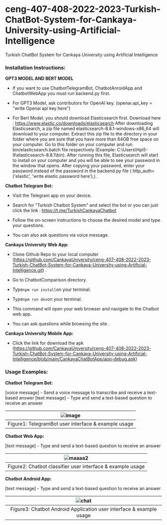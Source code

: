 # ceng-407-408-2022-2023-Turkish-ChatBot-System-for-Cankaya-University-using-Artificial-Intelligence
Turkish ChatBot System for Cankaya University using Artificial Intelligence

### Installation Instructions:

**GPT3 MODEL AND BERT MODEL**

- If you want to use ChatbotTelegramBot, ChatbotAnroidApp and ChatbotWebApp you must run backend.py first.

- For GPT3 Model, ask contributors for OpenAI key. (openai.api_key = "write Openai api key here")

- For Bert Model, you should download Elasticsearch first. Download here : https://www.elastic.co/downloads/elasticsearch 
After downloading Elasticsearch, a zip file named elasticsearch-8.8.1-windows-x86_64 will download to your computer. Extract this zip file to the directory in your folder where you are sure that you have more than 64GB free space on your computer. Go to this folder on your computer and run bin/elasticsearch.batch file respectively (Example: C:\Users\Hpi5-9\elasticsearch-8.8.1\bin). After running this file, Elasticsearch will start to install on your computer and you will be able to see your password in the window that opens. After copying your password, enter your password instead of the password in the backend.py file ( http_auth=('elastic', 'write elastic password here'),).

  
**Chatbot Telegram Bot:**

- Visit the Telegram app on your device.

- Search for "Turkish Chatbot System" and select the bot or you can just click the link : 
https://t.me/TurkishCankayaChatbot

- Follow the on-screen instructions to choose the desired model and type your questions.

- You can also ask questions via voice message. 

**Cankaya University Web App:**

- Clone Github Repo to your local computer (https://github.com/CankayaUniversity/ceng-407-408-2022-2023-Turkish-ChatBot-System-for-Cankaya-University-using-Artificial-Intelligence.git) .

- Go to ChatbotComparison directory.

- Type` npm run install `on your terminal.

- Type` npm run dev `on your terminal.

- This command will open your web browser and navigate to the Chatbot web app.

-  You can ask questions while browsing the site .

**Cankaya University Mobile App:**

- Click the link for download the apk (https://github.com/CankayaUniversity/ceng-407-408-2022-2023-Turkish-ChatBot-System-for-Cankaya-University-using-Artificial-Intelligence/blob/main/CankayaChatBotApp/app-debug.apk)

### Usage Examples:

**Chatbot Telegram Bot:**

[voice message] - Send a voice message to transcribe and receive a text-based answer
[text message] - Type and send a text-based question to receive an answer

|![image](https://github.com/CankayaUniversity/ceng-407-408-2022-2023-Turkish-ChatBot-System-for-Cankaya-University-using-Artificial-Intelligence/assets/76754183/06db54ee-b879-465a-9593-b12b4e3bf814)|
|:--:| 
| Figure1: TelegramBot user interface & example usage|

**Chatbot Web App:**

[text message] - Type and send a text-based question to receive an answer

|![maaaa2](https://github.com/CankayaUniversity/ceng-407-408-2022-2023-Turkish-ChatBot-System-for-Cankaya-University-using-Artificial-Intelligence/assets/76754183/0210e0ca-436e-4a56-9130-e0a38ca8cb7d)|
|:--:| 
| Figure2: Chatbot classifier user interface & example usage |

**Chatbot Android App:**

[text message] - Type and send a text-based question to receive an answer

|![chat](https://github.com/CankayaUniversity/ceng-407-408-2022-2023-Turkish-ChatBot-System-for-Cankaya-University-using-Artificial-Intelligence/assets/76754183/51ace9f4-d6ab-46cd-bafb-82dbdbb83881)|
|:--:| 
| Figure3: Chatbot Android Application user interface & example usage |
